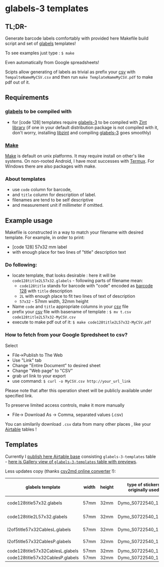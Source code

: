 # glabels-3 templates

## TL;DR-
 Generate barcode labels comfortably with provided here Makefile build script and set of [glabels] templates!

To see examples just type : `$ make` 

Even automatically from Google spreadsheets!

Scipts allow generating of labels as trivial as prefix your [csv] with `TempalteNameMyCSV.csv` and then run `make TemplateNameMyCSV.pdf` to make pdf out of it.

## Requirements

### [glabels] to be compiled with 

* for [code 128] templates require [glabels-3] to be compiled with [Zint library][libzint] (if one in your default distribution package is not compiled with it, don't worry, installing [libzint] and compiling [glabels-3] goes smoothly)

<!--
* for [QR code] templates may require [QREncode] 
* for some other may require [GNU Barcode] to be compiled with.
-->

### [Make]

[Make] is default on unix platforms. It may require install on other's like systems. On non-rooted Android, I have most successes with [Termux]. For Windows there are also packages with make.


### About templates

* use `code` column for barcode,
* and `title` column for description of label.
* filenames are tend to be self descriptive
* and measurement unit if millimeter if omitted.

## Example usage

Makefile is constructed in a way to match your filename with desired template.
For example, in order to print:

* [code 128] 57x32 mm label
* with enough place for two lines of "title" description text

### Do following:

* locate template, that looks desirable : here it will be `code128title2L57x32.glabels` - following parts of filename mean:
    * `code128title` stands for barcode with "code" encoded as [barcode 128] with `title` description
    * `2L` with enough place to fit two lines of text of description
    * `57x32` - 57mm width, 32mm height
* Name `code` and `title` appropriate columns in your [csv] file
* prefix your [csv] file with basename of template : `$ mv t.csv code128title2L57x32-MyCSV.csv`
* execute to make pdf out of it: `$ make code128title2L57x32-MyCSV.pdf`


### How to fetch from your Google Spredsheet to csv?

Select 

* File->Publish to The Web
* Use "Link" tab
* Change "Entire Document" to desired sheet
* Change "Web page" to "CSV"
* grab url link to your export
* use command: `$ curl -o MyCSV.csv http://your_url_link`

Please note that after this operation sheet will be publicly available under specified link.

To preserve limited access controls, make it more manually

* File-> Download As -> Comma, separated values (.csv)

You can similarily download `.csv` data from many other places , like your [Airtable](https://airtable.com) tables !

## Templates

Currently I [publish here Airtable base](https://airtable.com/shrr8sIa3cMKpO4b9/tblYrrV3xMs7DL4kO/viwVBwkYcI0a9uCwl) consisting `glabels-3-templates` table - [here is Gallery view of `glabels-3-templates` table with previews](https://airtable.com/shrnM0shPlthoFrZo).

Less updates copy (thanks [csv2md online converter][csv2md] !):

| glabels template                 | width | height | type of stickers originally used | lines of title | orientation | prefix for csv filenames using this template | barcode_type       | Rendered Example                                                                                               |
|----------------------------------|-------|--------|----------------------------------|----------------|-------------|----------------------------------------------|--------------------|----------------------------------------------------------------------------------------------------------------|
| code128title57x32.glabels        | 57mm  | 32mm   | Dymo_S0722540_11354              | 1L             | Portrait    | code128title57x32                            | Code128            |  ![rendering preview](example_renderings/code128title57x32-example.png) |     |
| code128title2L57x32.glabels      | 57mm  | 32mm   | Dymo_S0722540_11354              | 2L             | Portrait    | code128title2L57x32                          | Code128            |  ![rendreing preview](example_renderings/code128title2L57x32-example.png) |
| I2of5title57x32CablesL.glabels   | 57mm  | 32mm   | Dymo_S0722540_11354              | 1L             | Landscape   | I2of5title57x32Cables                        | Interleaved 2 of 5 |                                                                                                                |
| I2of5title57x32CablesP.glabels   | 57mm  | 32mm   | Dymo_S0722540_11354              | 1L             | Portrait    | I2of5title57x32Cables                        | Interleaved 2 of 5 |                                                                                                                |
| code128title57x32CablesL.glabels | 57mm  | 32mm   | Dymo_S0722540_11354              | 1L             | Landscape   | code128title57x32Cables                      | Code128            |                                                                                                                |
| code128title57x32CablesP.glabels | 57mm  | 32mm   | Dymo_S0722540_11354              | 1L             | Portrait    | code128title57x32Cables                      | Code128            |                                                                                                                |

[glabels]: https://github.com/jimevins/glabels
[glabels-3]: https://github.com/jimevins/glabels
[libzint]: http://www.zint.org.uk/
[csv2md]: https://github.com/donatj/CsvToMarkdownTable
[QREncode]: http://megaui.net/fukuchi/works/qrencode/index.en.html
[GNU Barcode]: http://www.gnu.org/software/barcode/barcode.html
[Make]: https://en.wikipedia.org/wiki/Make_(software)
[Termux]: https://termux.com/
[csv]: https://en.wikipedia.org/wiki/Comma-separated_values
[barcode 128]: https://en.wikipedia.org/wiki/Code_128
[QR code]: https://en.wikipedia.org/wiki/QR_code
